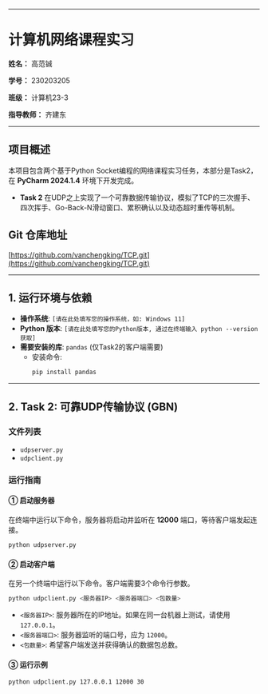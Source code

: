 -----

# 计算机网络课程实习

**姓名：** 高范铖  

**学号：** 230203205  

**班级：** 计算机23-3  

**指导教师：** 齐建东  


-----

## 项目概述

本项目包含两个基于Python Socket编程的网络课程实习任务，本部分是Task2，在 **PyCharm 2024.1.4** 环境下开发完成。

  * **Task 2** 在UDP之上实现了一个可靠数据传输协议，模拟了TCP的三次握手、四次挥手、Go-Back-N滑动窗口、累积确认以及动态超时重传等机制。

## Git 仓库地址

[https://github.com/vanchengking/TCP.git](https://github.com/vanchengking/TCP.git) 

-----

## 1\. 运行环境与依赖

  * **操作系统**: `[请在此处填写您的操作系统，如: Windows 11]`
  * **Python 版本**: `[请在此处填写您的Python版本, 通过在终端输入 python --version 获取]`
  * **需要安装的库**: `pandas` (仅Task2的客户端需要)
      * 安装命令:
        ```bash
        pip install pandas
        ```

-----
## 2\. Task 2: 可靠UDP传输协议 (GBN)

### 文件列表

  * `udpserver.py`
  * `udpclient.py`

### 运行指南

#### ① 启动服务器

在终端中运行以下命令，服务器将启动并监听在 **12000** 端口，等待客户端发起连接。

```bash
python udpserver.py
```

#### ② 启动客户端

在另一个终端中运行以下命令。客户端需要3个命令行参数。

```bash
python udpclient.py <服务器IP> <服务器端口> <包数量>
```

  * `<服务器IP>`: 服务器所在的IP地址。如果在同一台机器上测试，请使用 `127.0.0.1`。
  * `<服务器端口>`: 服务器监听的端口号，应为 `12000`。
  * `<包数量>`: 希望客户端发送并获得确认的数据包总数。

#### ③ 运行示例

```bash
python udpclient.py 127.0.0.1 12000 30
```
